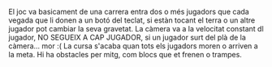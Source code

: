 

El joc va basicament de una carrera entra dos o més jugadors que cada vegada que li donen a un botó del teclat, si estàn tocant el terra o un altre jugador pot cambiar la seva gravetat.
La càmera va a la velocitat constant dl jugador, NO SEGUEIX A CAP JUGADOR, si un jugador surt del plà de la càmera... mor :(
La cursa s'acaba quan tots els jugadors moren o arriven a la meta.
Hi ha obstacles per mitg, com blocs que et frenen o trampes.

